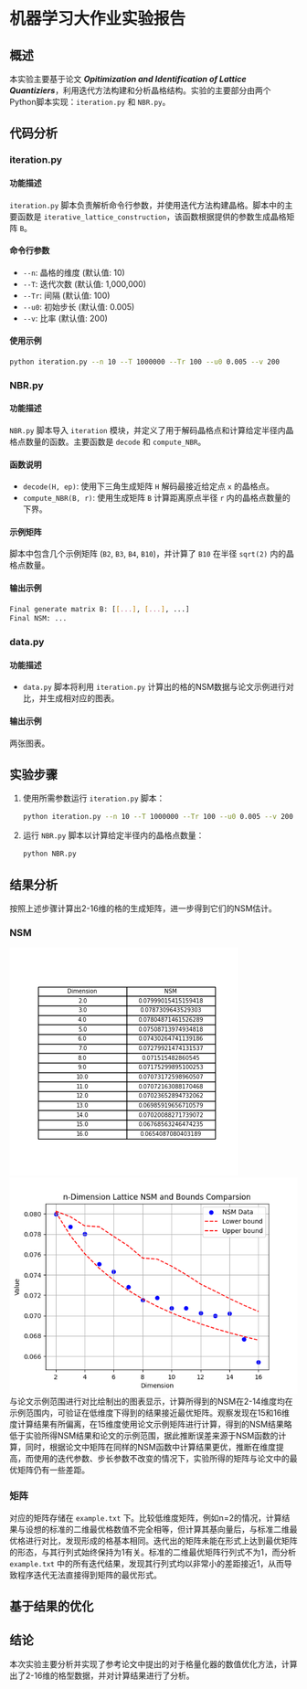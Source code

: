 # 机器学习大作业实验报告

## 概述

本实验主要基于论文 **_Opitimization and Identification of Lattice Quantiziers_**，利用迭代方法构建和分析晶格结构。实验的主要部分由两个Python脚本实现：`iteration.py` 和 `NBR.py`。

## 代码分析

### iteration.py

#### 功能描述

`iteration.py` 脚本负责解析命令行参数，并使用迭代方法构建晶格。脚本中的主要函数是 `iterative_lattice_construction`，该函数根据提供的参数生成晶格矩阵 `B`。

#### 命令行参数

- `--n`: 晶格的维度 (默认值: 10)
- `--T`: 迭代次数 (默认值: 1,000,000)
- `--Tr`: 间隔 (默认值: 100)
- `--u0`: 初始步长 (默认值: 0.005)
- `--v`: 比率 (默认值: 200)

#### 使用示例

```sh
python iteration.py --n 10 --T 1000000 --Tr 100 --u0 0.005 --v 200
```

### NBR.py

#### 功能描述

`NBR.py` 脚本导入 `iteration` 模块，并定义了用于解码晶格点和计算给定半径内晶格点数量的函数。主要函数是 `decode` 和 `compute_NBR`。

#### 函数说明

- `decode(H, ep)`: 使用下三角生成矩阵 `H` 解码最接近给定点 `x` 的晶格点。
- `compute_NBR(B, r)`: 使用生成矩阵 `B` 计算距离原点半径 `r` 内的晶格点数量的下界。

#### 示例矩阵

脚本中包含几个示例矩阵 (`B2`, `B3`, `B4`, `B10`)，并计算了 `B10` 在半径 `sqrt(2)` 内的晶格点数量。

#### 输出示例

```sh
Final generate matrix B: [[...], [...], ...]
Final NSM: ...
```

### data.py

#### 功能描述

- `data.py` 脚本将利用 `iteration.py` 计算出的格的NSM数据与论文示例进行对比，并生成相对应的图表。

#### 输出示例

两张图表。

## 实验步骤

1. 使用所需参数运行 `iteration.py` 脚本：
   
   ```sh
   python iteration.py --n 10 --T 1000000 --Tr 100 --u0 0.005 --v 200
   ```
2. 运行 `NBR.py` 脚本以计算给定半径内的晶格点数量：
   ```sh
   python NBR.py
   ```

## 结果分析

按照上述步骤计算出2-16维的格的生成矩阵，进一步得到它们的NSM估计。

### NSM

![alt text](Figure_2.png)
![alt text](Figure_1.png)
与论文示例范围进行对比绘制出的图表显示，计算所得到的NSM在2-14维度均在示例范围内，可验证在低维度下得到的结果接近最优矩阵。观察发现在15和16维度计算结果有所偏离，在15维度使用论文示例矩阵进行计算，得到的NSM结果略低于实验所得NSM结果和论文的示例范围，据此推断误差来源于NSM函数的计算，同时，根据论文中矩阵在同样的NSM函数中计算结果更优，推断在维度提高，而使用的迭代参数、步长参数不改变的情况下，实验所得的矩阵与论文中的最优矩阵仍有一些差距。

### 矩阵

对应的矩阵存储在 `example.txt` 下。比较低维度矩阵，例如n=2的情况，计算结果与设想的标准的二维最优格数值不完全相等，但计算其基向量后，与标准二维最优格进行对比，发现形成的格基本相同。迭代出的矩阵未能在形式上达到最优矩阵的形态，与其行列式始终保持为1有关。标准的二维最优矩阵行列式不为1，而分析 `example.txt` 中的所有迭代结果，发现其行列式均以非常小的差距接近1，从而导致程序迭代无法直接得到矩阵的最优形式。

## 基于结果的优化




## 结论

本次实验主要分析并实现了参考论文中提出的对于格量化器的数值优化方法，计算出了2-16维的格型数据，并对计算结果进行了分析。
